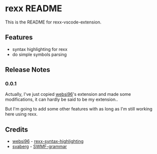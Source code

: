 # rexx README

This is the README for rexx-vscode-extension.

## Features

- syntax highlighting for rexx
- do simple symbols parsing

## Release Notes

### 0.0.1

Actually, I've just copied [websi96](https://github.com/websi96)'s extension and made some modifications,
it can hardly be said to be my extension..

But I'm going to add some other features with as long as I'm still working here
using rexx.


## Credits

- [websi96](https://github.com/websi96) - [rexx-syntax-highlighting](https://github.com/websi96/rexx-syntax-highlighting)
- [svaberg](https://github.com/svaberg) - [SWMF-grammar](https://github.com/svaberg/SWMF-grammar)

